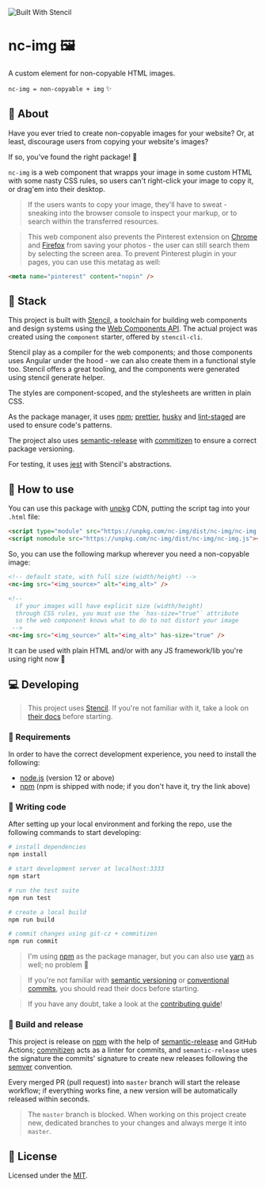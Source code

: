 ![Built With Stencil](https://img.shields.io/badge/-Built%20With%20Stencil-16161d.svg?logo=data%3Aimage%2Fsvg%2Bxml%3Bbase64%2CPD94bWwgdmVyc2lvbj0iMS4wIiBlbmNvZGluZz0idXRmLTgiPz4KPCEtLSBHZW5lcmF0b3I6IEFkb2JlIElsbHVzdHJhdG9yIDE5LjIuMSwgU1ZHIEV4cG9ydCBQbHVnLUluIC4gU1ZHIFZlcnNpb246IDYuMDAgQnVpbGQgMCkgIC0tPgo8c3ZnIHZlcnNpb249IjEuMSIgaWQ9IkxheWVyXzEiIHhtbG5zPSJodHRwOi8vd3d3LnczLm9yZy8yMDAwL3N2ZyIgeG1sbnM6eGxpbms9Imh0dHA6Ly93d3cudzMub3JnLzE5OTkveGxpbmsiIHg9IjBweCIgeT0iMHB4IgoJIHZpZXdCb3g9IjAgMCA1MTIgNTEyIiBzdHlsZT0iZW5hYmxlLWJhY2tncm91bmQ6bmV3IDAgMCA1MTIgNTEyOyIgeG1sOnNwYWNlPSJwcmVzZXJ2ZSI%2BCjxzdHlsZSB0eXBlPSJ0ZXh0L2NzcyI%2BCgkuc3Qwe2ZpbGw6I0ZGRkZGRjt9Cjwvc3R5bGU%2BCjxwYXRoIGNsYXNzPSJzdDAiIGQ9Ik00MjQuNywzNzMuOWMwLDM3LjYtNTUuMSw2OC42LTkyLjcsNjguNkgxODAuNGMtMzcuOSwwLTkyLjctMzAuNy05Mi43LTY4LjZ2LTMuNmgzMzYuOVYzNzMuOXoiLz4KPHBhdGggY2xhc3M9InN0MCIgZD0iTTQyNC43LDI5Mi4xSDE4MC40Yy0zNy42LDAtOTIuNy0zMS05Mi43LTY4LjZ2LTMuNkgzMzJjMzcuNiwwLDkyLjcsMzEsOTIuNyw2OC42VjI5Mi4xeiIvPgo8cGF0aCBjbGFzcz0ic3QwIiBkPSJNNDI0LjcsMTQxLjdIODcuN3YtMy42YzAtMzcuNiw1NC44LTY4LjYsOTIuNy02OC42SDMzMmMzNy45LDAsOTIuNywzMC43LDkyLjcsNjguNlYxNDEuN3oiLz4KPC9zdmc%2BCg%3D%3D&colorA=16161d&style=flat-square)

# nc-img :framed_picture:
A custom element for non-copyable HTML images.

`nc-img = non-copyable + img` :sparkles:


## :scroll: About
Have you ever tried to create non-copyable images for your website? Or, at least, discourage users from copying your website's images?

If so, you've found the right package! :tada:

`nc-img` is a web component that wrapps your image in some custom HTML with some nasty CSS rules, so users can't right-click your image to copy it, or drag'em into their desktop.

> If the users wants to copy your image, they'll have to sweat - sneaking into the browser console to inspect your markup, or to search within the transferred resources.

> This web component also prevents the Pinterest extension on [Chrome](https://chrome.google.com/webstore/detail/pinterest-save-button/gpdjojdkbbmdfjfahjcgigfpmkopogic?hl=pt) and [Firefox](https://addons.mozilla.org/pt-BR/firefox/addon/pinterest/) from saving your photos - the user can still search them by selecting the screen area. To prevent Pinterest plugin in your pages, you can use this metatag as well:

```html
<meta name="pinterest" content="nopin" />
```


## :gem: Stack
This project is built with [Stencil](https://stenciljs.com/), a toolchain for building web components and design systems using the [Web Components API](https://developer.mozilla.org/en-US/docs/Web/Web_Components). The actual project was created using the `component` starter, offered by `stencil-cli`.

Stencil play as a compiler for the web components; and those components uses Angular under the hood - we can also create them in a functional style too. Stencil offers a great tooling, and the components were generated using stencil generate helper.

The styles are component-scoped, and the stylesheets are written in plain CSS.

As the package manager, it uses [npm](https://www.npmjs.com/get-npm); [prettier](https://www.npmjs.com/package/prettier), [husky](https://www.npmjs.com/package/husky) and [lint-staged](https://www.npmjs.com/package/lint-staged) are used to ensure code's patterns.

The project also uses [semantic-release](https://www.npmjs.com/package/semantic-release) with [commitizen](https://www.npmjs.com/package/commitizen) to ensure a correct package versioning.

For testing, it uses [jest](https://jestjs.io/) with Stencil's abstractions.


## :closed_book: How to use
You can use this package with [unpkg](https://unpkg.com/) CDN, putting the script tag into your `.html` file:

```html
<script type="module" src="https://unpkg.com/nc-img/dist/nc-img/nc-img.esm.js"></script>
<script nomodule src="https://unpkg.com/nc-img/dist/nc-img/nc-img.js"></script>
```
So, you can use the following markup wherever you need a non-copyable image:
```html
<!-- default state, with full size (width/height) -->
<nc-img src="<img_source>" alt="<img_alt>" />

<!--
  if your images will have explicit size (width/height)
  through CSS rules, you must use the `has-size="true"` attribute
  so the web component knows what to do to not distort your image
 -->
<nc-img src="<img_source>" alt="<img_alt>" has-size="true" />
```

It can be used with plain HTML and/or with any JS framework/lib you're using right now :confetti_ball:

## :computer: Developing
> This project uses [Stencil](https://stenciljs.com/). If you're not familiar with it, take a look on [their docs](https://stenciljs.com/docs/getting-started) before starting.

### :school_satchel: Requirements
In order to have the correct development experience, you need to install the following:

- [node.js](https://nodejs.org/) (version 12 or above)
- [npm](https://www.npmjs.com/get-npm) (npm is shipped with node; if you don't have it, try the link above)

### :microscope: Writing code
After setting up your local environment and forking the repo, use the following commands to start developing:

```bash
# install dependencies
npm install

# start development server at localhost:3333
npm start

# run the test suite
npm run test

# create a local build
npm run build

# commit changes using git-cz + commitizen
npm run commit
```

> I'm using [npm](https://www.npmjs.com/) as the package manager, but you can also use [yarn](https://yarnpkg.com/) as well; no problem :tada:

> If you're not familiar with [semantic versioning](https://semver.org/) or [conventional commits](https://www.conventionalcommits.org/en/v1.0.0/), you should read their docs before starting.

> If you have any doubt, take a look at the [contributing guide](https://github.com/jlozovei/nc-img/blob/master/.github/CONTRIBUTING.md)!

### :rocket: Build and release
This project is release on [npm](https://www.npmjs.com/package/nc-img) with the help of [semantic-release](https://www.npmjs.com/package/semantic-release) and GitHub Actions; [commitizen](https://www.npmjs.com/package/commitizen) acts as a linter for commits, and `semantic-release` uses the signature the commits' signature to create new releases following the [semver](https://semver.org/) convention.

Every merged PR (pull request) into `master` branch will start the release workflow; if everything works fine, a new version will be automatically released within seconds.

> The `master` branch is blocked. When working on this project create new, dedicated branches to your changes and always merge it into `master`.


## :closed_lock_with_key: License
Licensed under the [MIT](https://github.com/jlozovei/nc-img/blob/master/LICENSE).
